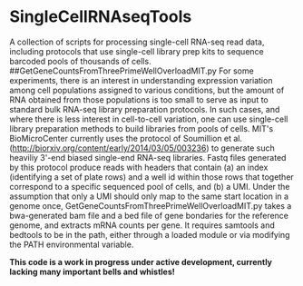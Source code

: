 # SingleCellRNAseqTools
A collection of scripts for processing single-cell RNA-seq read data, including protocols that use single-cell library prep kits to sequence barcoded pools of thousands of cells.
##GetGeneCountsFromThreePrimeWellOverloadMIT.py
For some experiments, there is an interest in understanding expression variation among cell populations assigned to various conditions, but the amount of RNA obtained from those populations is too small to serve as input to standard bulk RNA-seq library preparation protocols. In such cases, and where there is less interest in cell-to-cell variation, one can use single-cell library preparation methods to build libraries from pools of cells. MIT's BioMicroCenter currently uses the protocol of Soumillion et al. (http://biorxiv.org/content/early/2014/03/05/003236) to generate such heaviliy 3'-end biased single-end RNA-seq libraries. Fastq files generated by this protocol produce reads with headers that contain (a) an index (identifying a set of plate rows) and a well id within those rows that together correspond to a specific sequenced pool of cells, and (b) a UMI. Under the assumption that only a UMI should only map to the same start location in a genome once, GetGeneCountsFromThreePrimeWellOverloadMIT.py takes a bwa-generated bam file and a bed file of gene bondaries for the reference genome, and extracts mRNA counts per gene. It requires samtools and bedtools to be in the path, either through a loaded module or via modifying the PATH environmental variable.

**This code is a work in progress under active development, currently lacking many important bells and whistles!**
